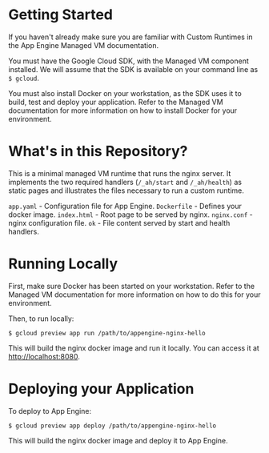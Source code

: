 
Getting Started
===============

If you haven't already make sure you are familiar with Custom Runtimes in the
App Engine Managed VM documentation.

You must have the Google Cloud SDK, with the Managed VM component installed.
We will assume that the SDK is available on your command line as `$ gcloud`.

You must also install Docker on your workstation, as the SDK uses it to
build, test and deploy your application. Refer to the Managed VM
documentation for more information on how to install Docker for your
environment.

What's in this Repository?
==========================

This is a minimal managed VM runtime that runs the nginx server.  It
implements the two required handlers (`/_ah/start` and `/_ah/health`) as
static pages and illustrates the files necessary to run a custom runtime.

`app.yaml` - Configuration file for App Engine.
`Dockerfile` - Defines your docker image.
`index.html` - Root page to be served by nginx.
`nginx.conf` - nginx configuration file.
`ok` - File content served by start and health handlers.

Running Locally
===============

First, make sure Docker has been started on your workstation.  Refer to the
Managed VM documentation for more information on how to do this for your
environment.

Then, to run locally:

  `$ gcloud preview app run /path/to/appengine-nginx-hello`

This will build the nginx docker image and run it locally.  You can access it
at [http://localhost:8080](http://localhost:8080).

Deploying your Application
==========================

To deploy to App Engine:

  `$ gcloud preview app deploy /path/to/appengine-nginx-hello`

This will build the nginx docker image and deploy it to App Engine.
